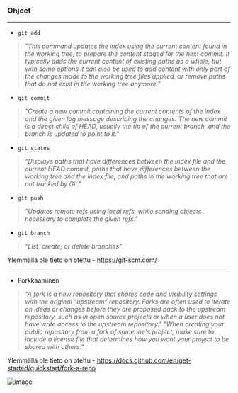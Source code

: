 ### **Ohjeet**

----

- ``git add``
> *"This command updates the index using the current content found in the working tree, to prepare the content staged for the next commit. It typically adds the current content of existing paths as a whole, but with some options it can also be used to add content with only part of the changes made to the working tree files applied, or remove paths that do not exist in the working tree anymore."*

- ``git commit``
> *"Create a new commit containing the current contents of the index and the given log message describing the changes. The new commit is a direct child of HEAD, usually the tip of the current branch, and the branch is updated to point to it."*

- ``git status``
> *"Displays paths that have differences between the index file and the current HEAD commit, paths that have differences between the working tree and the index file, and paths in the working tree that are not tracked by Git."*

- ``git push``
> *"Updates remote refs using local refs, while sending objects necessary to complete the given refs."*

- ``git branch``
> *"List, create, or delete branches"*

Ylemmällä ole tieto on otettu - https://git-scm.com/

----

- Forkkaaminen
> *"A fork is a new repository that shares code and visibility settings with the original “upstream” repository. Forks are often used to iterate on ideas or changes before they are proposed back to the upstream repository, such as in open source projects or when a user does not have write access to the upstream repository." "When creating your public repository from a fork of someone's project, make sure to include a license file that determines how you want your project to be shared with others."* 

Ylemmällä ole tieto on otettu - https://docs.github.com/en/get-started/quickstart/fork-a-repo

![image](https://user-images.githubusercontent.com/120164183/208056120-787528a8-0037-419d-855a-9665e1e20b5a.png)


